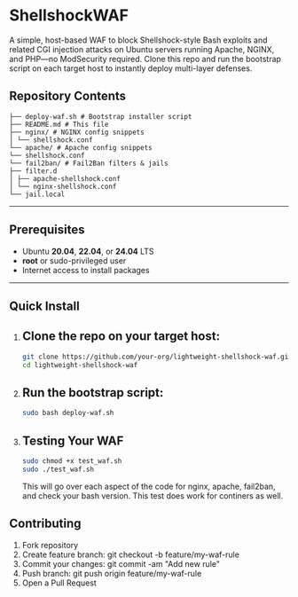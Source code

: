 # ShellshockWAF
A simple, host-based WAF to block Shellshock-style Bash exploits and related CGI injection attacks on Ubuntu servers running Apache, NGINX, and PHP—no ModSecurity required. Clone this repo and run the bootstrap script on each target host to instantly deploy multi-layer defenses.


## Repository Contents

```
├── deploy-waf.sh # Bootstrap installer script
├── README.md # This file
├── nginx/ # NGINX config snippets
│ └── shellshock.conf
└── apache/ # Apache config snippets
└── shellshock.conf
└── fail2ban/ # Fail2Ban filters & jails
├── filter.d
│ ├── apache-shellshock.conf
│ └── nginx-shellshock.conf
└── jail.local
```
---

## Prerequisites

- Ubuntu **20.04**, **22.04**, or **24.04** LTS  
- **root** or sudo-privileged user  
- Internet access to install packages

---

## Quick Install

1. ## **Clone the repo** on your target host:
   ```bash
   git clone https://github.com/your-org/lightweight-shellshock-waf.git
   cd lightweight-shellshock-waf

2. ## Run the bootstrap script:
   ```bash
   sudo bash deploy-waf.sh

3. ## Testing Your WAF
   ```bash
   sudo chmod +x test_waf.sh
   sudo ./test_waf.sh
   ```
   This will go over each aspect of the code for nginx, apache, fail2ban, and check your bash version. This test does work for continers as well. 

## Contributing
   1. Fork repository
   2. Create feature branch: git checkout -b feature/my-waf-rule
   3. Commit your changes: git commit -am "Add new rule"
   4. Push branch: git push origin feature/my-waf-rule
   5. Open a Pull Request


